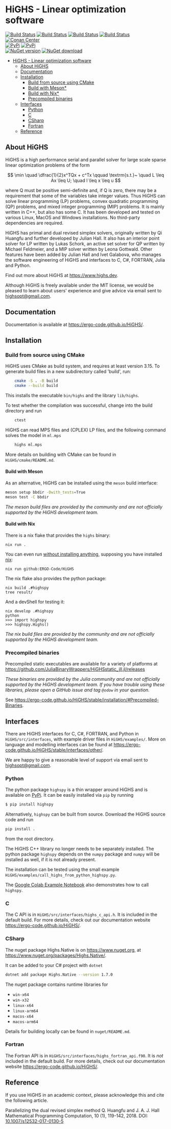# HiGHS - Linear optimization software

<!-- ![Build Status](https://github.com/ERGO-Code/HiGHS/actions/workflows/build.yml/badge.svg) -->

[![Build Status][fast_build_svg]][fast_build_link] 
[![Build Status][linux_build_svg]][linux_build_link] 
[![Build Status][macos_build_svg]][macos_build_link] 
[![Build Status][windows_build_svg]][windows_build_link] 
\
[![Conan Center](https://img.shields.io/conan/v/highs)](https://conan.io/center/recipes/highs)
\
[![PyPi](https://img.shields.io/pypi/v/highspy.svg)](https://pypi.python.org/pypi/highspy)
[![PyPi](https://img.shields.io/pypi/dm/highspy.svg)](https://pypi.python.org/pypi/highspy)
\
[![NuGet version](https://img.shields.io/nuget/v/Highs.Native.svg)](https://www.nuget.org/packages/Highs.Native)
[![NuGet download](https://img.shields.io/nuget/dt/Highs.Native.svg)](https://www.nuget.org/packages/Highs.Native)

[fast_build_svg]: https://github.com/ERGO-Code/HiGHS/actions/workflows/build-fast.yml/badge.svg
[fast_build_link]: https://github.com/ERGO-Code/HiGHS/actions/workflows/build-fast.yml
[linux_build_svg]: https://github.com/ERGO-Code/HiGHS/actions/workflows/build-linux.yml/badge.svg
[linux_build_link]: https://github.com/ERGO-Code/HiGHS/actions/workflows/build-linux.yml
[macos_build_svg]: https://github.com/ERGO-Code/HiGHS/actions/workflows/build-macos.yml/badge.svg
[macos_build_link]: https://github.com/ERGO-Code/HiGHS/actions/workflows/build-macos.yml
[windows_build_svg]: https://github.com/ERGO-Code/HiGHS/actions/workflows/build-windows.yml/badge.svg
[windows_build_link]: https://github.com/ERGO-Code/HiGHS/actions/workflows/build-windows.yml

- [HiGHS - Linear optimization software](#highs---linear-optimization-software)
  - [About HiGHS](#about-highs)
  - [Documentation](#documentation)
  - [Installation](#installation)
    - [Build from source using CMake](#build-from-source-using-cmake)
    - [Build with Meson*](#build-with-meson)
    - [Build with Nix*](#build-with-nix)
    - [Precompiled binaries](#precompiled-binaries)
  - [Interfaces](#interfaces)
    - [Python](#python)
    - [C](#c)
    - [CSharp](#csharp)
    - [Fortran](#fortran)
  - [Reference](#reference)

## About HiGHS

HiGHS is a high performance serial and parallel solver for large scale sparse
linear optimization problems of the form

$$ \min \quad \dfrac{1}{2}x^TQx + c^Tx \qquad \textrm{s.t.}~ \quad L \leq Ax \leq U; \quad l \leq x \leq u $$

where Q must be positive semi-definite and, if Q is zero, there may be a requirement that some of the variables take integer values. Thus HiGHS can solve linear programming (LP) problems, convex quadratic programming (QP) problems, and mixed integer programming (MIP) problems. It is mainly written in C++, but also has some C. It has been developed and tested on various Linux, MacOS and Windows installations. No third-party dependencies are required.

HiGHS has primal and dual revised simplex solvers, originally written by Qi Huangfu and further developed by Julian Hall. It also has an interior point solver for LP written by Lukas Schork, an active set solver for QP written by Michael Feldmeier, and a MIP solver written by Leona Gottwald. Other features have been added by Julian Hall and Ivet Galabova, who manages the software engineering of HiGHS and interfaces to C, C#, FORTRAN, Julia and Python.

Find out more about HiGHS at https://www.highs.dev.

Although HiGHS is freely available under the MIT license, we would be pleased to learn about users' experience and give advice via email sent to highsopt@gmail.com.

## Documentation

Documentation is available at https://ergo-code.github.io/HiGHS/.

## Installation

### Build from source using CMake

HiGHS uses CMake as build system, and requires at least version 3.15. To generate build files in a new subdirectory called 'build', run:

```sh
    cmake -S . -B build
    cmake --build build
```
This installs the executable `bin/highs` and the library `lib/highs`.

To test whether the compilation was successful, change into the build directory and run

```sh
    ctest
```

HiGHS can read MPS files and (CPLEX) LP files, and the following command
solves the model in `ml.mps`

```sh
    highs ml.mps
```
More details on building with CMake can be found in `HiGHS/cmake/README.md`.

#### Build with Meson

As an alternative, HiGHS can be installed using the `meson` build interface:
``` sh
meson setup bbdir -Dwith_tests=True
meson test -C bbdir
```
_The meson build files are provided by the community and are not officially supported by the HiGHS development team._

#### Build with Nix

There is a nix flake that provides the `highs` binary:

```shell
nix run .
```

You can even run [without installing
anything](https://determinate.systems/posts/nix-run/), supposing you have
installed [nix](https://nixos.org/download.html):

```shell
nix run github:ERGO-Code/HiGHS
```

The nix flake also provides the python package:

```shell
nix build .#highspy
tree result/
```

And a devShell for testing it:

```shell
nix develop .#highspy
python
>>> import highspy
>>> highspy.Highs()
```

_The nix build files are provided by the community and are not officially supported by the HiGHS development team._

### Precompiled binaries

Precompiled static executables are available for a variety of platforms at
https://github.com/JuliaBinaryWrappers/HiGHSstatic_jll.jl/releases

_These binaries are provided by the Julia community and are not officially supported by the HiGHS development team. If you have trouble using these libraries, please open a GitHub issue and tag `@odow` in your question._

See https://ergo-code.github.io/HiGHS/stable/installation/#Precompiled-Binaries.

## Interfaces

There are HiGHS interfaces for C, C#, FORTRAN, and Python in `HiGHS/src/interfaces`, with example driver files in `HiGHS/examples/`. More on language and modelling interfaces can be found at https://ergo-code.github.io/HiGHS/stable/interfaces/other/.

We are happy to give a reasonable level of support via email sent to highsopt@gmail.com.

### Python

The python package `highspy` is a thin wrapper around HiGHS and is available on [PyPi](https://pypi.org/project/highspy/). It can be easily installed via `pip` by running

```sh
$ pip install highspy
```

Alternatively, `highspy` can be built from source.  Download the HiGHS source code and run

```sh
pip install .
```
from the root directory.

The HiGHS C++ library no longer needs to be separately installed. The python package `highspy` depends on the `numpy` package and `numpy` will be installed as well, if it is not already present.

The installation can be tested using the small example `HiGHS/examples/call_highs_from_python_highspy.py`.

The [Google Colab Example Notebook](https://colab.research.google.com/drive/1JmHF53OYfU-0Sp9bzLw-D2TQyRABSjHb?usp=sharing) also demonstrates how to call `highspy`.

### C 
The C API is in `HiGHS/src/interfaces/highs_c_api.h`. It is included in the default build. For more details, check out our documentation website https://ergo-code.github.io/HiGHS/.

### CSharp

The nuget package Highs.Native is on https://www.nuget.org, at https://www.nuget.org/packages/Highs.Native/. 

It can be added to your C# project with `dotnet`

```bash
dotnet add package Highs.Native --version 1.7.0
```

The nuget package contains runtime libraries for 

* `win-x64`
* `win-x32`
* `linux-x64`
* `linux-arm64`
* `macos-x64`
* `macos-arm64`

Details for building locally can be found in `nuget/README.md`.

### Fortran 

The Fortran API is in `HiGHS/src/interfaces/highs_fortran_api.f90`. It is *not* included in the default build. For more details, check out our documentation website https://ergo-code.github.io/HiGHS/.


## Reference

If you use HiGHS in an academic context, please acknowledge this and cite the following article.

Parallelizing the dual revised simplex method
Q. Huangfu and J. A. J. Hall
Mathematical Programming Computation, 10 (1), 119-142, 2018.
DOI: [10.1007/s12532-017-0130-5](https://link.springer.com/article/10.1007/s12532-017-0130-5)
